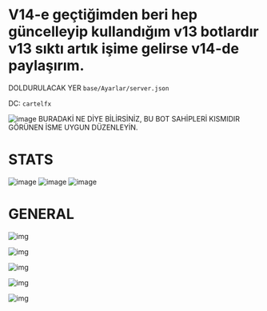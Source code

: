 # V14-e geçtiğimden beri hep güncelleyip kullandığım v13 botlardır v13 sıktı artık işime gelirse v14-de paylaşırım.

DOLDURULACAK YER ```base/Ayarlar/server.json```

DC: ```cartelfx```

![image](https://media.discordapp.net/attachments/1035142680453316669/1206257047570485358/Screenshot_2024-02-11-14-00-57-264_com.microsoft.rdc.androidx.png?ex=65f708eb&is=65e493eb&hm=cfb1127a2cb8834c0d4a60b01510c0dce30cd04573dfffb96eeaac6112687071&) BURADAKİ NE DİYE BİLİRSİNİZ, BU BOT SAHİPLERİ KISMIDIR GÖRÜNEN İSME UYGUN DÜZENLEYİN.

# STATS
![image](https://media.discordapp.net/attachments/1035142680453316669/1205562936559411200/image.png?ex=65f4827a&is=65e20d7a&hm=4d349f5753609374ea47a2c14587780290439304231b637cdd17287028a50cec&)
![image](https://media.discordapp.net/attachments/1035142680453316669/1205562818770767922/image.png?ex=65f4825e&is=65e20d5e&hm=e8d4b4df473d1ef9a164ebabd6baddba29c727bf319e3f50d1c359766288bc18&)
![image](https://cdn.discordapp.com/attachments/1035142680453316669/1204786086606278656/Screenshot_2024-02-07-17-42-16-184_com.microsoft.rdc.androidx.png?ex=65d5ff7a&is=65c38a7a&hm=d64a075e02003d52c135ccf73297f76abd92dee31a8b29fffc46cefb3e614378&)

# GENERAL

![img](https://media.discordapp.net/attachments/1035142680453316669/1205558205925560360/image.png?ex=65f47e12&is=65e20912&hm=7edeffe0effc952be8ab7077577144cd2fb8254a53c362a4a15eeac6938af069&)

![img](https://media.discordapp.net/attachments/1035142680453316669/1205562485327798272/image.png?ex=65f4820e&is=65e20d0e&hm=ae5848d15eb3a373eefbbc4293f0f9d9768e8415f2e606c25a53b7b6b5ad995c&)

![img](https://media.discordapp.net/attachments/1035142680453316669/1205556228592373812/image.png?ex=65f47c3b&is=65e2073b&hm=7a75a6cd61443c6113d014dd0473fcd27c404fce53e62e23eabe647e3f808061&)

![img](https://media.discordapp.net/attachments/1035142680453316669/1205555285150793809/image.png?ex=65f47b5a&is=65e2065a&hm=08d41bf2c9e24198434771bf06266b4bb8a7f2a0c1b95143f87c42c016682f37&)

![img](https://media.discordapp.net/attachments/1035142680453316669/1205546515536289853/image.png?ex=65f4732f&is=65e1fe2f&hm=2135afaabb345934b01fbf206f6e67a31d38dd82401e4939e6c86911d88516db&)
